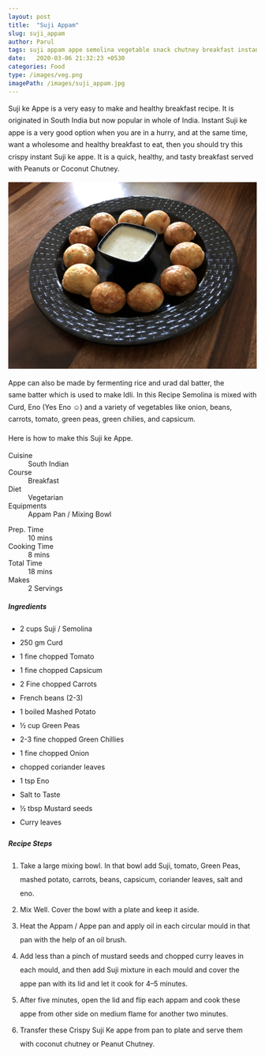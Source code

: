 ```yaml
---
layout: post
title:  "Suji Appam"
slug: suji_appam
author: Parul
tags: suji appam appe semolina vegetable snack chutney breakfast instant homemade streetfood southindian appampan recipe kidstiffin lunchbox healthy india eatright curd dahi eno good option foodyindianmom less oil fit diet savoury salty
date:   2020-03-06 21:32:23 +0530
categories: Food
type: /images/veg.png
imagePath: /images/suji_appam.jpg
---
```

<p class="text-justify" style="line-height: 175%;">
Suji ke Appe is a very easy to make and healthy breakfast recipe. It is originated in South India but now popular in whole of India. Instant Suji ke appe is a very good option when you are in a hurry, and at the same time, want a wholesome and healthy breakfast to eat, then you should try this crispy instant Suji ke appe. It is a quick, healthy, and tasty breakfast served with Peanuts or Coconut Chutney.
</p>

<div class="row">
    <div class="col-md-12"><img src="../images/suji_appam.jpg" alt="" class="rounded img-fluid mb-2"></div>
</div>

<p class="text-justify" style="line-height: 175%;">
Appe can also be made by fermenting rice and urad dal batter, the same batter which is used to make Idli. In this Recipe Semolina is mixed with Curd, Eno (Yes Eno ☺) and a variety of vegetables like onion, beans, carrots, tomato, green peas, green chilies, and capsicum.
</p>

<p class="text-justify" style="line-height: 175%;">
Here is how to make this Suji ke Appe.
</p>

<div class="row">
    <div class="col-md-6">
        <dl class="row">
            <dt class="col-sm-4">Cuisine</dt><dd class="col-sm-7">South Indian</dd>
            <dt class="col-sm-4">Course</dt><dd class="col-sm-7">Breakfast</dd>
            <dt class="col-sm-4">Diet</dt><dd class="col-sm-7">Vegetarian</dd>
            <dt class="col-sm-4">Equipments</dt><dd class="col-sm-7">Appam Pan / Mixing Bowl</dd>
        </dl>
    </div>
    <div class="col-md-6">
        <dl class="row">
            <dt class="col-sm-5">Prep. Time</dt><dd class="col-sm-7">10 mins</dd>
            <dt class="col-sm-5">Cooking Time</dt><dd class="col-sm-7">8 mins</dd>
            <dt class="col-sm-5">Total Time</dt><dd class="col-sm-7">18 mins</dd>
            <dt class="col-sm-5">Makes</dt><dd class="col-sm-7">2 Servings</dd>
        </dl>
    </div>
</div>

<div class="recipe-section-divider"></div>
<div class="row" id="ingredients">
    <div class="col-md-12"><h5 class="font-weight-bold">Ingredients</h5></div>
</div>
<div class="row">
    <div class="col-md-12">
        <ul class="post-list" style="line-height: 200%">
            <li>2 cups Suji / Semolina</li>
            <li>250 gm Curd</li>
            <li>1 fine chopped Tomato</li>
            <li>1 fine chopped Capsicum</li>
            <li>2 Fine chopped Carrots</li>
            <li>French beans (2-3)</li>
            <li>1 boiled Mashed Potato</li>
            <li>½ cup Green Peas</li>
            <li>2-3 fine chopped Green Chillies</li>
            <li>1 fine chopped Onion</li>
            <li>chopped coriander leaves</li>
            <li>1 tsp Eno</li>
            <li>Salt to Taste</li>
            <li>½ tbsp Mustard seeds</li>
            <li>Curry leaves</li>
        </ul>
    </div>
</div>

<div class="recipe-section-divider"></div>
<div class="row" id="recipe">
    <div class="col-md-12"><h5 class="font-weight-bold">Recipe Steps</h5></div>
</div>
<div class="row">
    <div class="col-md-12">
        <ol class="post-list text-justify" style="line-height: 200%">
            <li style="margin-bottom:5px;">Take a large mixing bowl. In that bowl add Suji, tomato, Green Peas, mashed potato, carrots, beans, capsicum, coriander leaves, salt and eno.</li>
            <li style="margin-bottom:5px;">Mix Well. Cover the bowl with a plate and keep it aside.</li>
            <li style="margin-bottom:5px;">Heat the Appam / Appe pan and apply oil in each circular mould in that pan with the help of an oil brush.</li>
            <li style="margin-bottom:5px;">Add less than a pinch of mustard seeds and chopped curry leaves in each mould, and then add Suji mixture in each mould and cover the appe pan with its lid and let it cook for 4–5 minutes.</li>
            <li style="margin-bottom:5px;">After five minutes, open the lid and flip each appam and cook these appe from other side on medium flame for another two minutes.</li>
            <li style="margin-bottom:5px;">Transfer these Crispy Suji Ke appe from pan to plate and serve them with coconut chutney or Peanut Chutney.</li>
        </ol>
    </div>
</div>
<br>
